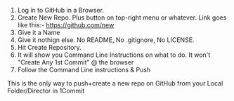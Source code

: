 1. Log in to GitHub in a Browser.
2. Create New Repo. Plus button on top-right menu or whatever. Link goes like this:- https://github.com/new
3. Give it a Name
4. Give it nothign else. No README, No .gitignore, No LICENSE.
5. Hit Create Repository.
6. It will show you Command Line Instructions on what to do. It won't "Create Any 1st Commit" @ the browser
7. Follow the Command Line instructions & Push

This is the only way to push+create a new repo on GitHub from your Local Folder/Director in 1Commit